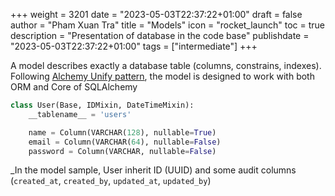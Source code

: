 +++
weight = 3201
date = "2023-05-03T22:37:22+01:00"
draft = false
author = "Pham Xuan Tra"
title = "Models"
icon = "rocket_launch"
toc = true
description = "Presentation of database in the code base"
publishdate = "2023-05-03T22:37:22+01:00"
tags = ["intermediate"]
+++

A model describes exactly a database table (columns, constrains, indexes). Following [Alchemy Unify pattern](https://docs.sqlalchemy.org/en/20/tutorial/), the model is designed to work with both ORM and Core of SQLAlchemy

```python
class User(Base, IDMixin, DateTimeMixin):
    __tablename__ = 'users'

    name = Column(VARCHAR(128), nullable=True)
    email = Column(VARCHAR(64), nullable=False)
    password = Column(VARCHAR, nullable=False)
```
_In the model sample, User inherit ID (UUID) and some audit columns (`created_at`, `created_by`, `updated_at`, `updated_by`)
